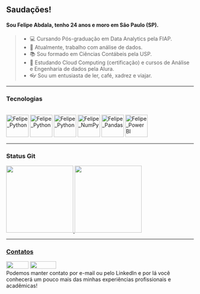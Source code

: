 ## Saudações!
#### Sou Felipe Abdala, tenho 24 anos e moro em São Paulo (SP).
>- 💻 Cursando Pós-graduação em Data Analytics pela FIAP.
>- 💼 Atualmente, trabalho com análise de dados.
>- 📚 Sou formado em Ciências Contábeis pela USP.
>- 🏹 Estudando Cloud Computing (certificação) e cursos de Análise e Engenharia de dados pela Alura.
>- 👓 Sou um entusiasta de ler, café, xadrez e viajar.


***
### Tecnologias
<div style="display: inline_block"><br> 
  <img loading="lazy" alt="Felipe_Python" height="60" width="60" src="https://cdn.jsdelivr.net/gh/devicons/devicon@latest/icons/python/python-original.svg" />          
  <img loading="lazy" alt="Felipe_Python" height="60" width="60" src="https://cdn.jsdelivr.net/gh/devicons/devicon@latest/icons/apachespark/apachespark-original-wordmark.svg" />
  <img loading="lazy" alt="Felipe_Python" height="60" width="60" src="https://cdn.jsdelivr.net/gh/devicons/devicon@latest/icons/microsoftsqlserver/microsoftsqlserver-original-wordmark.svg" /> 
  <img loading="lazy" alt="Felipe_NumPy" height="60" width="60" src="https://devicon-website.vercel.app/api/numpy/original.svg" /> 
  <img loading="lazy" alt="Felipe_Pandas" height="60" width="60" src="https://devicon-website.vercel.app/api/pandas/original.svg" /> 
  <img loading="lazy" alt="Felipe_PowerBI" height="60" width="60" src="https://github.com/microsoft/PowerBI-Icons/blob/main/SVG/Power-BI.svg" />
</div>

___



### Status Git
<div>
  <a href="https://github.com/Felipe-Abdala">
  <img height="180cm" src="http://github-readme-stats.vercel.app/api?username=Felipe-Abdala&show_icons=true&theme=github_dark&include_all_commits=true&count_private=true"/>
  <img height="180cm" src="http://github-readme-stats.vercel.app/api/top-langs/?username=Felipe-Abdala&layout=compact&langs_count=16&theme=github_dark"/>
</div>

***
### Contatos
<div>
  <a href = "mailto:felipeabdala@outlook.com"><img loading="lazy" height="20" width="60" img src="https://img.shields.io/badge/Outlook-0078D4?style=flat&logo=microsoft-outlook&logoColor=white"></a>
  <a href = "https://www.linkedin.com/in/Felipe-Abdalai" target="_blank"><img loading="lazy" height="20" width="70" src="https://img.shields.io/badge/-LinkedIn-%230077B5?style=for-the-badge&logo=linkedin&logoColor=white" target="_blank"></a>   
</div>
Podemos manter contato por e-mail ou pelo LinkedIn e por lá você conhecerá um pouco mais das minhas experiências profissionais e acadêmicas!




